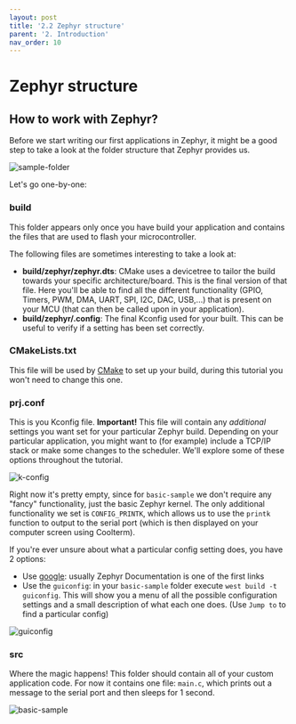 ```yaml
---
layout: post
title: '2.2 Zephyr structure'
parent: '2. Introduction'
nav_order: 10
---
```


# Zephyr structure

## How to work with Zephyr?

Before we start writing our first applications in Zephyr, it might be a good step to take a look at the folder structure that Zephyr provides us.

![sample-folder](../../images/2-introduction/sample-folder.png)

Let's go one-by-one:

### build
This folder appears only once you have build your application and contains the files that are used to flash your microcontroller.

The following files are sometimes interesting to take a look at:
- **build/zephyr/zephyr.dts**: CMake uses a devicetree to tailor the build towards your specific architecture/board. This is the final version of that file. Here you'll be able to find all the different functionality (GPIO, Timers, PWM, DMA, UART, SPI, I2C, DAC, USB,...) that is present on your MCU (that can then be called upon in your application).
- **build/zephyr/.config**: The final Kconfig used for your built. This can be useful to verify if a setting has been set correctly.

### CMakeLists.txt
This file will be used by [CMake](https://en.wikipedia.org/wiki/CMake) to set up your build, during this tutorial you won't need to change this one.

### prj.conf
This is you Kconfig file. **Important!** This file will contain any *additional* settings you want set for your particular Zephyr build. Depending on your particular application, you might want to (for example) include a TCP/IP stack or make some changes to the scheduler. We'll explore some of these options throughout the tutorial.

![k-config](../../images/2-introduction/k-config.png)

Right now it's pretty empty, since for `basic-sample` we don't require any "fancy" functionality, just the basic Zephyr kernel. The only additional functionality we set is `CONFIG_PRINTK`, which allows us to use the `printk` function to output to the serial port (which is then displayed on your computer screen using Coolterm).

If you're ever unsure about what a particular config setting does, you have 2 options:
- Use [google](https://www.google.com/search?client=firefox-b-d&q=zephyr+CONFIG_PRINTK): usually Zephyr Documentation is one of the first links
- Use the `guiconfig`: in your `basic-sample` folder execute `west build -t guiconfig`. This will show you a menu of all the possible configuration settings and a small description of what each one does. (Use `Jump to` to find a particular config)
  
![guiconfig](../../images/2-introduction/guiconfig.png)

### src
Where the magic happens! This folder should contain all of your custom application code. For now it contains one file: `main.c`, which prints out a message to the serial port and then sleeps for 1 second.

![basic-sample](../../images/2-introduction/basic-sample.png)